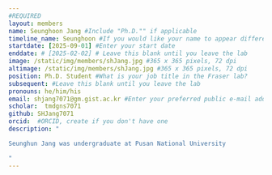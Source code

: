 ```yaml
---
#REQUIRED
layout: members
name: Seunghoon Jang #Include "Ph.D."" if applicable
timeline_name: Seunghoon #If you would like your name to appear differently on the Lab timeline, fill out this line.
startdate: [2025-09-01] #Enter your start date
enddate: # [2025-02-02] # Leave this blank until you leave the lab
image: /static/img/members/shJang.jpg #365 x 365 pixels, 72 dpi
altimage: /static/img/members/shJang.jpg #365 x 365 pixels, 72 dpi
position: Ph.D. Student #What is your job title in the Fraser lab?
subsequent: #Leave this blank until you leave the lab
pronouns: he/him/his
email: shjang7071@gm.gist.ac.kr #Enter your preferred public e-mail address
scholar:  tmdgns7071
github: SHJang7071
orcid:  #ORCID, create if you don't have one
description: "

Seunghun Jang was undergraduate at Pusan National University

"
---
```

